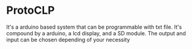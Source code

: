 # ProtoCLP
 It's a arduino based system that can be programmable with txt file. It's compound by a arduino, a lcd display, and a SD module. The output and input can be chosen depending of your necessity
